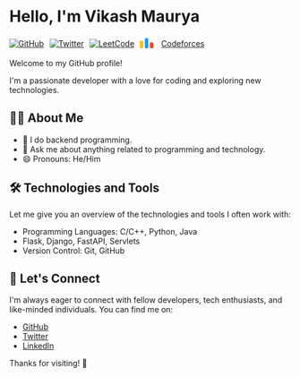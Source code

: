 # Hello, I'm Vikash Maurya

<div style="display: flex; align-items: center; gap: 10px;">
  <!-- GitHub -->
  <a href="https://github.com/vimaurya" target="_blank" title="GitHub">
    <img src="https://img.shields.io/github/followers/vimaurya?label=Follow&style=social" alt="GitHub" />
  </a>

  <!-- Twitter -->
  <a href="https://twitter.com/vimaurya_" target="_blank" title="Twitter">
    <img src="https://img.shields.io/twitter/follow/mv_alpha?style=social" alt="Twitter" />
  </a>

  <!-- LeetCode -->
  <a href="https://leetcode.com/mvalpha/" target="_blank" title="LeetCode">
    <img src="https://img.shields.io/badge/LeetCode-000000?label=Vikash%20maurya&style=social" alt="LeetCode" />
  </a>

  <!-- Codeforces -->
  <a href="https://codeforces.com/profile/vimaurya" target="_blank" title="Codeforces">
    <svg xmlns="http://www.w3.org/2000/svg" viewBox="0 0" id="code-forces" width="28" height="25">
      <path fill="#F44336" d="M24 19.5V12a1.5 1.5 0 0 0-1.5-1.5h-3A1.5 1.5 0 0 0 18 12v7.5a1.5 1.5 0 0 0 1.5 1.5h3a1.5 1.5 0 0 0 1.5-1.5z"></path>
      <path fill="#2196F3" d="M13.5 21a1.5 1.5 0 0 0 1.5-1.5v-15A1.5 1.5 0 0 0 13.5 3h-3C9.673 3 9 3.672 9 4.5v15c0 .828.673 1.5 1.5 1.5h3z"></path>
      <path fill="#FFC107" d="M0 19.5c0 .828.673 1.5 1.5 1.5h3A1.5 1.5 0 0 0 6 19.5V9a1.5 1.5 0 0 0-1.5-1.5h-3C.673 7.5 0 8.172 0 9v10.5z"></path>
    </svg><a href="https://codeforces.com/profile/vimaurya">Codeforces</a>
  </a>
</div> 

Welcome to my GitHub profile!

I'm a passionate developer with a love for coding and exploring new technologies.

## 🧑‍💻 About Me

- 🌱 I do backend programming.
- 💬 Ask me about anything related to programming and technology.
- 😄 Pronouns: He/Him

## 🛠️ Technologies and Tools

Let me give you an overview of the technologies and tools I often work with:

- Programming Languages: C/C++, Python, Java
- Flask, Django, FastAPI, Servlets
- Version Control: Git, GitHub

## 🤝 Let's Connect

I'm always eager to connect with fellow developers, tech enthusiasts, and like-minded individuals. You can find me on:

- [GitHub](https://github.com/vimaurya)
- [Twitter](https://twitter.com/vimaurya_)
- [LinkedIn](https://www.linkedin.com/in/vikash-maurya-35641a244)

Thanks for visiting! 🚀
